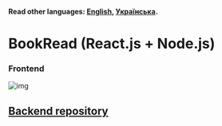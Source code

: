 **Read other languages: [English](README.md), [Українська](README.ua.md).**

# BookRead (React.js + Node.js)

### Frontend

![img](http://joxi.ru/823Yg5otalpPar.jpg)

## [Backend repository](https://github.com/DmytroGupanets/book-reading-server)
